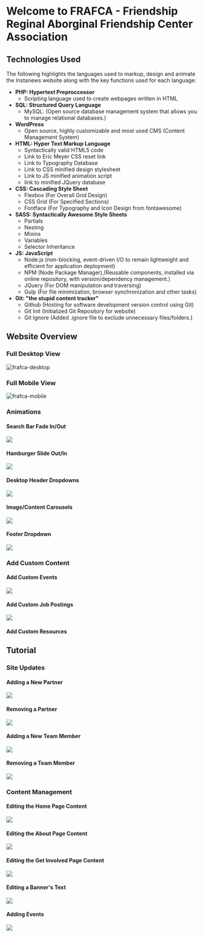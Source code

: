 # Welcome to FRAFCA - Friendship Reginal Aborginal Friendship Center Association


## Technologies Used

The following highlights the languages used to markup, design and animate the Instanews website along with the key functions used for each language:

* **PHP: Hypertext Preproccessor**
  * Scripting language used to create webpages written in HTML
* **SQL: Structured Query Language**
  * MySQL:      (Open source database management system that allows you to manage relational databases.)
* **WordPress**
  * Open source, highly customizable and most used CMS (Content Management System)
* **HTML: Hyper Text Markup Language**
  * Syntactically valid HTML5 code
  * Link to Eric Meyer CSS reset link
  * Link to Typography Database
  * Link to CSS minified design stylesheet
  * Link to JS minified animation script
  * link to minified JQuery database
* **CSS:  Cascading Style Sheet**
  * Flexbox     (For Overall Grid Design)
  * CSS Grid    (For Specified Sections)
  * Fontface    (For Typography and Icon Design from fontawesome)
* **SASS: Syntactically Awesome Style Sheets**
  * Partials        
  * Nesting
  * Mixins
  * Variables
  * Selector Inheritance
* **JS: JavaScript**
  * Node.js     (non-blocking, event-driven I/O to remain lightweight and efficient for application deployment)
  * NPM         (Node Package Manager),(Reusable components, installed via online repository, with version/dependency management.)
  * JQuery      (For DOM manipulation and traversing)
  * Gulp        (For file minimization, browser synchronization and other tasks)
* **Git: "the stupid content tracker"**
  * Github      (Hosting for software development version control using Git)
  * Git Init    (Initialized Git Repository for website)
  * Git Ignore  (Added .ignore file to exclude unnecessary files/folders.)

## Website Overview

### Full Desktop View

![frafca-desktop](/Applications/MAMP/htdocs/frafca/wp-content/themes/frafca/images/gifs/full-desktop-website.gif)

### Full Mobile View

![frafca-mobile](name-of-giphy.gif)

### Animations

#### Search Bar Fade In/Out

![](name-of-giphy.gif)

#### Hamburger Slide Out/In

![](name-of-giphy.gif)

#### Desktop Header Dropdowns

![](name-of-giphy.gif)

#### Image/Content Carousels

![](name-of-giphy.gif)

#### Footer Dropdown

![](name-of-giphy.gif)

### Add Custom Content

#### Add Custom Events

![](name-of-giphy.gif)

#### Add Custom Job Postings

![](name-of-giphy.gif)

#### Add Custom Resources

## Tutorial

### Site Updates

#### Adding a New Partner

![](name-of-giphy.gif)

#### Removing a Partner

![](name-of-giphy.gif)

#### Adding a New Team Member

![](name-of-giphy.gif)

#### Removing a Team Member

![](name-of-giphy.gif)

### Content Management

#### Editing the Home Page Content

![](name-of-giphy.gif)

#### Editing the About Page Content

![](name-of-giphy.gif)

#### Editing the Get Involved Page Content

![](name-of-giphy.gif)

#### Editing a Banner's Text

![](name-of-giphy.gif)

#### Adding Events

![](name-of-giphy.gif)





